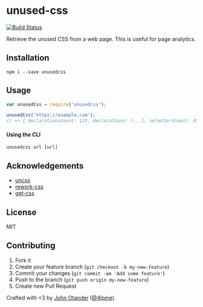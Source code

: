 # unused-css

[![Build Status](https://travis-ci.org/johnotander/unusedcss.svg?branch=master)](https://travis-ci.org/johnotander/unusedcss)

Retrieve the unused CSS from a web page. This is useful for page analytics.

## Installation

```
npm i --save unusedcss
```

## Usage

```javascript
var unusedCss = require('unusedcss');

unusedCss('https://example.com');
// => { declarationsCount: 123, declarations: [...], selectorsCount: 456, selectors: [...] }
```

#### Using the CLI

```
unusedcss url [url]
```

## Acknowledgements

* [uncss](https://github.com/giakki/uncss)
* [rework-css](https://github.com/reworkcss/css)
* [get-css](https://github.com/jxnblk/get-css.git)

## License

MIT

## Contributing

1. Fork it
2. Create your feature branch (`git checkout -b my-new-feature`)
3. Commit your changes (`git commit -am 'Add some feature'`)
4. Push to the branch (`git push origin my-new-feature`)
5. Create new Pull Request

Crafted with <3 by [John Otander](http://johnotander.com) ([@4lpine](https://twitter.com/4lpine)).
